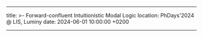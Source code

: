 ---

title: >-
    Forward-confluent Intuitionistic Modal Logic
location:
    PhDays'2024 @ LIS, Luminy
date: 2024-06-01 10:00:00 +0200

---